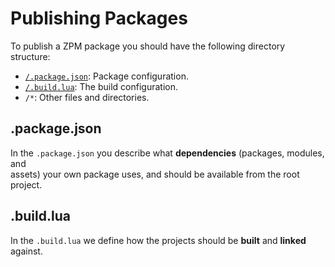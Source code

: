 # Publishing Packages
To publish a ZPM package you should have the following directory structure:

* [`/.package.json`](general/.package): Package configuration.
* [`/.build.lua`](.build): The build configuration.
* `/*`: Other files and directories.

## .package.json
In the `.package.json` you describe what **dependencies** (packages, modules, and  
assets) your own package uses, and should be available from the root project.

## .build.lua
In the `.build.lua` we define how the projects should be **built** and **linked** against.